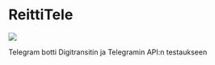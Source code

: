 # ReittiTele

![](https://i.imgur.com/Q1L1kvS.png)

Telegram botti Digitransitin ja Telegramin API:n testaukseen


